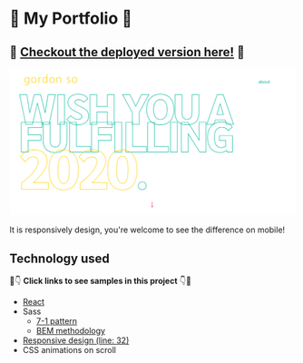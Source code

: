 # :open_file_folder: My Portfolio :open_file_folder:

## :pushpin: [Checkout the deployed version here!](#) :pushpin:

![landing page](https://github.com/sssgordon/portfolio-website/blob/master/public/landing.png)

It is responsively design, you're welcome to see the difference on mobile!

## Technology used

:eyes::point_down: **Click links to see samples in this project** :point_down::eyes:

* [React](https://github.com/sssgordon/portfolio-website/blob/master/src/App.js)
* Sass
    * [7-1 pattern](https://github.com/sssgordon/portfolio-website/tree/master/sass)
    * [BEM methodology](https://github.com/sssgordon/portfolio-website/blob/master/src/components/Home.js)
* [Responsive design (line: 32)](https://github.com/sssgordon/portfolio-website/blob/master/sass/abstracts/_mixins.scss)
* CSS animations on scroll
